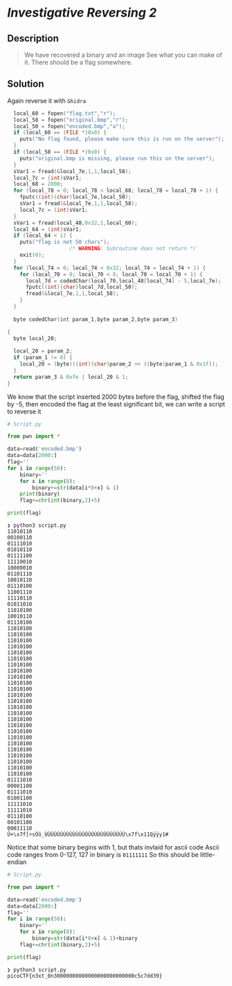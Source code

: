 # **_Investigative Reversing 2_**
## Description
> We have recovered a binary and an image See what you can make of it. There should be a flag somewhere.

## Solution
Again reverse it with `Ghidra`
```c
  local_60 = fopen("flag.txt","r");
  local_58 = fopen("original.bmp","r");
  local_50 = fopen("encoded.bmp","a");
  if (local_60 == (FILE *)0x0) {
    puts("No flag found, please make sure this is run on the server");
  }
  if (local_58 == (FILE *)0x0) {
    puts("original.bmp is missing, please run this on the server");
  }
  sVar1 = fread(&local_7e,1,1,local_58);
  local_7c = (int)sVar1;
  local_68 = 2000;
  for (local_78 = 0; local_78 < local_68; local_78 = local_78 + 1) {
    fputc((int)(char)local_7e,local_50);
    sVar1 = fread(&local_7e,1,1,local_58);
    local_7c = (int)sVar1;
  }
  sVar1 = fread(local_48,0x32,1,local_60);
  local_64 = (int)sVar1;
  if (local_64 < 1) {
    puts("flag is not 50 chars");
                    /* WARNING: Subroutine does not return */
    exit(0);
  }
  for (local_74 = 0; local_74 < 0x32; local_74 = local_74 + 1) {
    for (local_70 = 0; local_70 < 8; local_70 = local_70 + 1) {
      local_7d = codedChar(local_70,local_48[local_74] - 5,local_7e);
      fputc((int)(char)local_7d,local_50);
      fread(&local_7e,1,1,local_58);
    }
  }
  
  byte codedChar(int param_1,byte param_2,byte param_3)

{
  byte local_20;
  
  local_20 = param_2;
  if (param_1 != 0) {
    local_20 = (byte)((int)(char)param_2 >> ((byte)param_1 & 0x1f));
  }
  return param_3 & 0xfe | local_20 & 1;
}

```
We know that the script inserted 2000 bytes before the flag, shifted the flag by -5, then encoded the flag at the least significant bit, we can write a script to reverse it
```py
# Script.py

from pwn import *

data=read('encoded.bmp')
data=data[2000:]
flag=''
for i in range(50):
    binary=''
    for x in range(8):
        binary+=str(data[i*8+x] & 1)
    print(binary)
    flag+=chr(int(binary,2)+5)

print(flag)

```
```
❯ python3 script.py
11010110
00100110
01111010
01010110
01111100
11110010
10000010
01101110
10010110
01110100
11001110
11110110
01011010
11010100
10010110
01110100
11010100
11010100
11010100
11010100
11010100
11010100
11010100
11010100
11010100
11010100
11010100
11010100
11010100
11010100
11010100
11010100
11010100
11010100
11010100
11010100
11010100
11010100
11010100
11010100
11010100
01111010
00001100
01111010
01001100
11111010
11111010
01110100
00101100
00011110
Û+\x7f[÷sÓû_ÙÙÙÙÙÙÙÙÙÙÙÙÙÙÙÙÙÙÙÙÙÙÙÙÙÙ\x7f\x11Qÿÿy1#
```
Notice that some binary begins with 1, but thats invlaid for ascii code
Ascii code ranges from 0-127, 127 in binary is `01111111`
So this should be little-endian
```py
# Script.py

from pwn import *

data=read('encoded.bmp')
data=data[2000:]
flag=''
for i in range(50):
    binary=''
    for x in range(8):
        binary=str(data[i*8+x] & 1)+binary
    flag+=chr(int(binary,2)+5)

print(flag)
```
```console
❯ python3 script.py
picoCTF{n3xt_0n30000000000000000000000000c5c7dd39}
```
